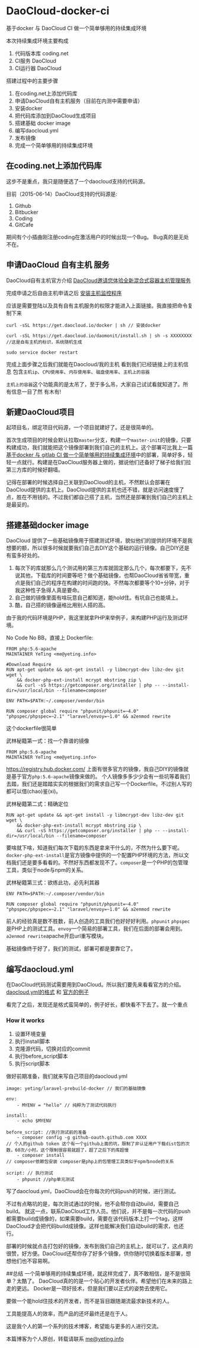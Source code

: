 # DaoCloud-docker-ci
基于docker 与 DaoCloud CI 做一个简单够用的持续集成环境

本次持续集成环境主要构成

1. 代码版本库 coding.net 
2. CI服务 DaoCloud
3. CI运行器  DaoCloud

搭建过程中的主要步骤

1. 在coding.net上添加代码库
1. 申请DaoCloud自有主机服务（目前在内测中需要申请）
1. 安装docker
1. 把代码库添加到DaoCloud生成项目
1. 搭建基础 docker image
1. 编写daocloud.yml
1. 发布镜像
1. 完成一个简单够用的持续集成环境

## 在coding.net上添加代码库
这步不是重点，我只是随便选了一个daocloud支持的代码源。

目前（2015-06-14）DaoCloud支持的代码源是:

1. Github
1. Bitbucker
1. Coding
1. GitCafe

期间有个小插曲刚注册coding在激活用户的时候出现一个Bug。
Bug真的是无处不在。

## 申请DaoCloud 自有主机 服务
DaoCloud自有主机官方介绍
[DaoCloud邀请您体验全新混合式容器主机管理服务](http://blog.daocloud.io/daocloud_sr_alpha/)

完成申请之后自由主机申请之后 
[安装主机监控程序](https://dashboard.daocloud.io/runtimes/new)

应该是需要登陆以及具有自有主机服务的权限才能进入上面链接。我直接把命令复制下来
```
curl -sSL https://get.daocloud.io/docker | sh // 安装docker

curl -sSL https://get.daocloud.io/daomonit/install.sh | sh -s XXXXXXXX //这是自有主机的标识，系统随机生成

sudo service docker restart
```
完成上面步骤之后我们就能在Daocloud/我的主机 看到我们已经链接上的主机信息
包含`主机ip`、`CPU使用率`、`内存使用率`、`磁盘使用率`、`主机上的容器`

`主机上的容器`这个功能真的是太吊了，至于多么吊，大家自己试试看就知道了。所有信息一目了然 有木有!
## 新建DaoCloud项目
起项目名，绑定项目代码源，一个项目就建好了。还是很简单的。

首次生成项目的时候会默认拉取`master`分支，构建一个`master-init`的镜像，只要构建成功，我们就能把这个镜像部署到我们自己的主机上。这个部署可比我上一篇 [基于docker 与 gitlab CI 做一个简单够用的持续集成环境](https://github.com/Ye-Ting/docker-ci/blob/master/gitlab.md)中的部署，简单好多，轻轻一点就行。构建是在DaoCloud服务器上做的，据说他们还备好了梯子给我们拉第三方库的时候好翻墙。

记得在部署的时候选择自己关联到DaoCloud的主机，不然默认会部署在DaoCloud提供的主机上。DaoCloud提供的主机也还不错，就是访问速度慢了点，胜在不用钱的。不过我们都自己搭了主机，当然还是部署到我们自己的主机上是最妥的。

## 搭建基础docker image
DaoCloud 提供了一些基础镜像用于搭建测试环境，貌似他们的提供的环境不是我想要的额，所以很多时候就要我们自己去DIY这个基础的运行镜像。自己DIY还是有蛮多好处的。

1. 每次下的库就那么几个测试用的第三方库就固定那么几个，每次都要下，先不说其他，下载库的时间要等吧？做个基础镜像，也帮DaoCloud省省带宽，重点是我们自己的程序在构建的时间跑的快。不然每次都要等个10+分钟，对于我这种性子急得人真是要命。
2. 自己做的镜像里面有啥玩意自己都知道，能hold住。有坑自己也能填上。
3. 酷，自己搭的镜像逼格比用别人搭的高。

由于我的代码环境是PHP，我这里就拿PHP来举例子，来构建PHP运行及测试环境。

No Code No BB，直接上 Dockerfile:
```
FROM php:5.6-apache
MAINTAINER YeTing <me@yeting.info>

#Download Require
RUN apt-get update && apt-get install -y libmcrypt-dev libz-dev git wget \
	&& docker-php-ext-install mcrypt mbstring zip \
	&& curl -sS https://getcomposer.org/installer | php -- --install-dir=/usr/local/bin --filename=composer 

ENV PATH=$PATH:~/.composer/vendor/bin

RUN composer global require "phpunit/phpunit=~4.0" "phpspec/phpspec=~2.1" "laravel/envoy=~1.0" && a2enmod rewrite
```
这个dockerfile很简单

武林秘籍第一式：找一个靠谱的镜像
```
FROM php:5.6-apache
MAINTAINER YeTing <me@yeting.info>
```
https://registry.hub.docker.com/ 上面有很多官方的镜像，我自己DIY的镜像就是基于官方`php:5.6-apache`镜像来做的。
个人镜像多多少少会有一些坑等着我们去踏，我们还是踏踏实实的根据我们的需求自己写一个Dockerfile。不过别人写的都可以借(chao)鉴(xi)。

武林秘籍第二式：精确定位
```
RUN apt-get update && apt-get install -y libmcrypt-dev libz-dev git wget \
	&& docker-php-ext-install mcrypt mbstring zip \
	&& curl -sS https://getcomposer.org/installer | php -- --install-dir=/usr/local/bin --filename=composer 
```
要啥就下啥，知道我们每次下载的东西是拿来干什么的，不然为什么要下呢。
`docker-php-ext-install`是官方镜像中提供的一个配置PHP环境的方法，所以文档我们还是要多看看的。不然好东西都发现不了。`composer`是一个PHP的包管理工具，类似于node与npm的关系。

武林秘籍第三式：欲练此功，必先利其器
```
ENV PATH=$PATH:~/.composer/vendor/bin

RUN composer global require "phpunit/phpunit=~4.0" "phpspec/phpspec=~2.1" "laravel/envoy=~1.0" && a2enmod rewrite
```
前人的经验真是数不胜数，前人创造的工具我们也好好好利用。`phpunit` `phpspec` 是PHP上的测试工具。`envoy`一个简易的部署工具，我们在后面的部署会用到。`a2enmod rewrite`apache开启url重写模块。

基础镜像终于好了，我们的测试，部署可都是要靠它了。

## 编写daocloud.yml
在DaoCloud代码测试需要用到DaoCloud。所以我们要先来看看官方的介绍。
[daocloud.yml的格式](http://help.daocloud.io/v1.0/docs/daocloud-yml)
和 [官方的例子](https://github.com/DaoCloud/daocloud-doc/blob/master/DaoCloudCI.md)

看完了之后，发现还是格式蛮简单的，例子好长，都快看不下去了。就一个重点

### How it works
1. 设置环境变量
1. 执行install脚本
1. 克隆源代码，切换对应的commit
1. 执行before_script脚本
1. 执行script脚本

做好前期准备，我们就来写自己项目的daocloud.yml
```
image: yeting/laravel-prebuild-docker // 我们的基础镜像

env:
    - MYENV = "hello" // 纯粹为了测试代码执行

install:
    - echo $MYENV

before_script: //执行测试前的准备
    - composer config -g github-oauth.github.com XXXX 
// 个人的github token 这个有一个github上面的坑，限制了非认证用户下载dist包的次数，60次/小时。这个限制很容易就超了，超了之后下的库超慢
    - composer install
// composer依赖包安装 composer是php上的包管理工具类似于npm与node的关系

script: // 执行测试
    - phpunit //php单元测试

```

写了daocloud.yml，DaoCloud会在你每次的代码push的时候，进行测试。

不过有点略坑的是，每次测试通过的时候，他不会帮你自动build，需要自己build。
就这一点，联系DaoCloud工作人员。他们说，并不是每一次代码的push都需要build成镜像的，如果需要build，需要在该代码版本上打一个tag，这样DaoCloud才会把代码build成镜像。这样也能解决我们自动build的需求，也还行。

部署的时候就点击打包好的镜像，发布到我们自己的主机上，就可以了，这点真的很赞，好方便。DaoCloud还帮你存了好多个镜像，供你随时切换着版本部署，想想他们也不容易啊。

##总结
一个简单够用的持续集成环境，就这样完成了，真不敢相信，是不是很简单？太酷了。
DaoCloud真的的是一个贴心的开发者伙伴。希望他们在未来的路上走的更远。
Docker是一项好技术，但是我们要以正式的姿势去使用它。

要做一个能hold住技术的开发者，而不是盲目跟随潮流最求新技术的人。

工具能提高人的效率，而产品的还坏最终还是在于人。

这是我个人的第一个系列的技术博客，希望能与更多的人进行交流。

本篇博客为个人原创，转载请联系 me@yeting.info
